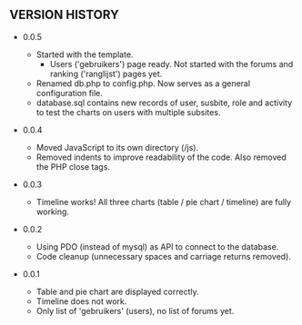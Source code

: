 VERSION HISTORY
------------------
- 0.0.5
  - Started with the template. 
    - Users ('gebruikers') page ready. Not started with the forums and ranking ('ranglijst') pages yet.
  - Renamed db.php to config.php. Now serves as a general configuration file.
  - database.sql contains new records of user, susbite, role and activity to test the charts on users with multiple subsites.

- 0.0.4
  - Moved JavaScript to its own directory (/js).
  - Removed indents to improve readability of the code. Also removed the PHP close tags.

- 0.0.3
  - Timeline works! All three charts (table / pie chart / timeline) are fully working.

- 0.0.2
  - Using PDO (instead of mysql) as API to connect to the database.
  - Code cleanup (unnecessary spaces and carriage returns removed).

- 0.0.1
  - Table and pie chart are displayed correctly.
  - Timeline does not work.
  - Only list of 'gebruikers' (users), no list of forums yet.